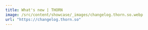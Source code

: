 ```yaml
---
title: What's new | THORN
image: /src/content/showcase/_images/changelog.thorn.so.webp
url: "https://changelog.thorn.so"
---
```

